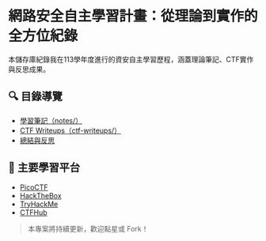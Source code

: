 # 網路安全自主學習計畫：從理論到實作的全方位紀錄

本儲存庫紀錄我在113學年度進行的資安自主學習歷程，涵蓋理論筆記、CTF實作與反思成果。

## 🔍 目錄導覽
- [學習筆記（notes/）](./notes/)
- [CTF Writeups（ctf-writeups/）](./ctf-writeups/)
- [總結與反思](./notes/summary.md)

## 🎯 主要學習平台
- [PicoCTF](https://picoctf.org/)
- [HackTheBox](https://www.hackthebox.com/)
- [TryHackMe](https://tryhackme.com/)
- [CTFHub](https://www.ctfhub.com/)

> 本專案將持續更新，歡迎點星或 Fork！